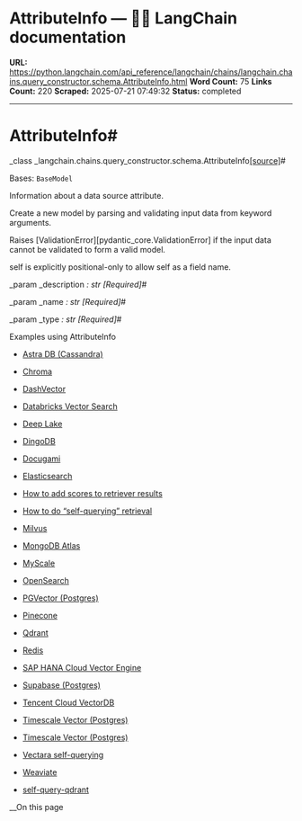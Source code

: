 # AttributeInfo — 🦜🔗 LangChain  documentation

**URL:** https://python.langchain.com/api_reference/langchain/chains/langchain.chains.query_constructor.schema.AttributeInfo.html
**Word Count:** 75
**Links Count:** 220
**Scraped:** 2025-07-21 07:49:32
**Status:** completed

---

# AttributeInfo\#

_class _langchain.chains.query\_constructor.schema.AttributeInfo[\[source\]](https://python.langchain.com/api_reference/_modules/langchain/chains/query_constructor/schema.html#AttributeInfo)\#     

Bases: `BaseModel`

Information about a data source attribute.

Create a new model by parsing and validating input data from keyword arguments.

Raises \[ValidationError\]\[pydantic\_core.ValidationError\] if the input data cannot be validated to form a valid model.

self is explicitly positional-only to allow self as a field name.

_param _description _: str_ _\[Required\]_\#     

_param _name _: str_ _\[Required\]_\#     

_param _type _: str_ _\[Required\]_\#     

Examples using AttributeInfo

  * [Astra DB \(Cassandra\)](https://python.langchain.com/docs/integrations/retrievers/self_query/astradb/)

  * [Chroma](https://python.langchain.com/docs/integrations/retrievers/self_query/chroma_self_query/)

  * [DashVector](https://python.langchain.com/docs/integrations/retrievers/self_query/dashvector/)

  * [Databricks Vector Search](https://python.langchain.com/docs/integrations/retrievers/self_query/databricks_vector_search/)

  * [Deep Lake](https://python.langchain.com/docs/integrations/retrievers/self_query/activeloop_deeplake_self_query/)

  * [DingoDB](https://python.langchain.com/docs/integrations/retrievers/self_query/dingo/)

  * [Docugami](https://python.langchain.com/docs/integrations/document_loaders/docugami/)

  * [Elasticsearch](https://python.langchain.com/docs/integrations/retrievers/self_query/elasticsearch_self_query/)

  * [How to add scores to retriever results](https://python.langchain.com/docs/how_to/add_scores_retriever/)

  * [How to do “self-querying” retrieval](https://python.langchain.com/docs/how_to/self_query/)

  * [Milvus](https://python.langchain.com/docs/integrations/retrievers/self_query/milvus_self_query/)

  * [MongoDB Atlas](https://python.langchain.com/docs/integrations/retrievers/self_query/mongodb_atlas/)

  * [MyScale](https://python.langchain.com/docs/integrations/retrievers/self_query/myscale_self_query/)

  * [OpenSearch](https://python.langchain.com/docs/integrations/retrievers/self_query/opensearch_self_query/)

  * [PGVector \(Postgres\)](https://python.langchain.com/docs/integrations/retrievers/self_query/pgvector_self_query/)

  * [Pinecone](https://python.langchain.com/docs/integrations/retrievers/self_query/pinecone/)

  * [Qdrant](https://python.langchain.com/docs/integrations/retrievers/self_query/qdrant_self_query/)

  * [Redis](https://python.langchain.com/docs/integrations/retrievers/self_query/redis_self_query/)

  * [SAP HANA Cloud Vector Engine](https://python.langchain.com/docs/integrations/retrievers/self_query/hanavector_self_query/)

  * [Supabase \(Postgres\)](https://python.langchain.com/docs/integrations/retrievers/self_query/supabase_self_query/)

  * [Tencent Cloud VectorDB](https://python.langchain.com/docs/integrations/retrievers/self_query/tencentvectordb/)

  * [Timescale Vector \(Postgres\)](https://python.langchain.com/docs/integrations/vectorstores/timescalevector/)

  * [Timescale Vector \(Postgres\) ](https://python.langchain.com/docs/integrations/retrievers/self_query/timescalevector_self_query/)

  * [Vectara self-querying ](https://python.langchain.com/docs/integrations/retrievers/self_query/vectara_self_query/)

  * [Weaviate](https://python.langchain.com/docs/integrations/retrievers/self_query/weaviate_self_query/)

  * [self-query-qdrant](https://python.langchain.com/docs/templates/self-query-qdrant/)

__On this page